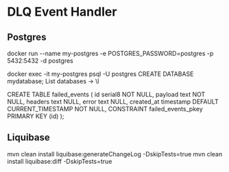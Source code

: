 # DLQ Event Handler

## Postgres

docker run --name my-postgres -e POSTGRES_PASSWORD=postgres -p 5432:5432 -d postgres

docker exec -it my-postgres psql -U postgres
CREATE DATABASE mydatabase;
List databases -> \l

CREATE TABLE failed_events (
	id serial8 NOT NULL,
	payload text NOT NULL,
	headers text NULL,
	error text NULL,
	created_at timestamp DEFAULT CURRENT_TIMESTAMP NOT NULL,
	CONSTRAINT failed_events_pkey PRIMARY KEY (id)
);

## Liquibase

mvn clean install liquibase:generateChangeLog -DskipTests=true
mvn clean install liquibase:diff -DskipTests=true